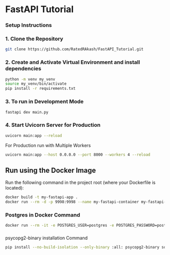 # FastAPI Tutorial

### Setup Instructions

### 1. Clone the Repository
```bash
git clone https://github.com/RatedRAkash/FastAPI_Tutorial.git
```

### 2. Create and Activate Virtual Environment and install dependencies
```bash
python -m venv my_venv
source my_venv/bin/activate
pip install -r requirements.txt
```

### 3. To run in Development Mode
```bash
fastapi dev main.py
```

### 4. Start Uvicorn Server for Production
```bash
uvicorn main:app --reload
```

For Production run with Multiple Workers
```bash
uvicorn main:app --host 0.0.0.0 --port 8000 --workers 4 --reload
```

## Run using the Docker Image

Run the following command in the project root (where your Dockerfile is located):

```bash
docker build -t my-fastapi-app .
docker run --rm -d -p 9998:9998 --name my-fastapi-container my-fastapi-app
```

### Postgres in Docker Command
```bash
docker run --rm -it -e POSTGRES_USER=postgres -e POSTGRES_PASSWORD=postgres -e POSTGRES_DB=e_cloud_learniverse_db -p 5433:5432 postgres:17
```

###
psycopg2-binary installation Command
```bash
pip install --no-build-isolation --only-binary :all: psycopg2-binary sqlalchemy
```